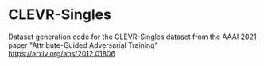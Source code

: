 # CLEVR-Singles
Dataset generation code for the CLEVR-Singles dataset from the AAAI 2021 paper "Attribute-Guided Adversarial Training" https://arxiv.org/abs/2012.01806
